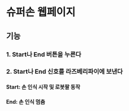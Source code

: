 # 슈퍼손 웹페이지
## 기능
### 1. Start나 End 버튼을 누른다
### 2. Start나 End 신호를 라즈베리파이에 보낸다
#### Start: 손 인식 시작 및 로봇팔 동작
#### End: 손 인식 멈춤
